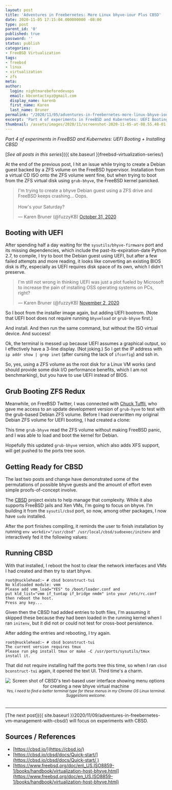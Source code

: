 ```yaml
---
layout: post
title: 'Adventures in Freebernetes: More Linux bhyve-iour Plus CBSD'
date: 2020-11-05 17:15:04.000000000 -08:00
type: post
parent_id: '0'
published: true
password: ''
status: publish
categories:
- FreeBSD Virtualization
tags:
- freebsd
- linux
- virtualization
- zfs
meta:
author:
  login: nightmarebeforedevops
  email: kbcontactxyz@gmail.com
  display_name: karenb
  first_name: Karen
  last_name: Bruner
permalink: "/2020/11/05/adventures-in-freebernetes-more-linux-bhyve-iour-plus-cbsd/"
excerpt: 'Part 4 of experiments in FreeBSD and Kubernetes: UEFI Booting + Installing CBSD'
thumbnail: /assets/images/2020/11/screenshot-2020-11-05-at-08.55.48-01.jpeg
---
```


_Part 4 of experiments in FreeBSD and Kubernetes: UEFI Booting + Installing CBSD_


[_See all posts in this series_]({{ site.baseurl }}freebsd-virtualization-series/)


At the end of the previous post, I hit an issue while trying to create a Debian guest backed by a ZFS volume on the FreeBSD hypervisor. Installation from a virtual CD ISO onto the ZFS volume went fine, but when trying to boot from the ZFS virtual disk using `grub-bhyve`, the FreeBSD kernel panicked.


<blockquote class="twitter-tweet"><p lang="en" dir="ltr">I&#39;m trying to create a bhyve Debian guest using a ZFS drive and FreeBSD keeps crashing... Oops.<br><br>How&#39;s your Saturday?</p>&mdash; Karen Bruner (@fuzzyKB) <a href="https://twitter.com/fuzzyKB/status/1322617187400511488?ref_src=twsrc%5Etfw">October 31, 2020</a></blockquote> <script async src="https://platform.twitter.com/widgets.js" charset="utf-8"></script>


## Booting with UEFI


After spending half a day waiting for the `sysutils/bhyve-firmware` port and its missing dependencies, which include the past-its-expiration-date Python 2.7, to compile, I try to boot the Debian guest using UEFI, but after a few failed attempts and more reading, it looks like converting an existing BIOS disk is iffy, especially as UEFI requires disk space of its own, which I didn't preserve.


<blockquote class="twitter-tweet"><p lang="en" dir="ltr">I&#39;m still not wrong in thinking UEFI was just a plot fueled by Microsoft to increase the pain of installing OSS operating systems on PCs, right?</p>&mdash; Karen Bruner (@fuzzyKB) <a href="https://twitter.com/fuzzyKB/status/1323092341628887041?ref_src=twsrc%5Etfw">November 2, 2020</a></blockquote> <script async src="https://platform.twitter.com/widgets.js" charset="utf-8"></script>


So I boot from the installer image again, but adding UEFI bootrom. (Note that UEFI boot does not require running `bhyveload` or `grub-bhyve` first.)


<script src="https://gist.github.com/kbruner/0be1bbcbce8e4250c351e108241f6327.js"></script>


And install. And then run the same command, but without the ISO virtual device. And success!


<script src="https://gist.github.com/kbruner/52ba7d67d6d261712f71b098a9c2e5c0.js"></script>


Ok, the terminal is messed up because UEFI assumes a graphical output, so I effectively have a 3-line display. (Not joking.) So I get the IP address with `ip addr show | grep inet` (after cursing the lack of `ifconfig`) and ssh in.


So, yes, using a ZFS volume as the root disk for a Linux VM works (and should provide some disk I/O performance benefits, which I am not benchmarking), but you have to use UEFI instead of BIOS.


## Grub Booting ZFS Redux


Meanwhile, on FreeBSD Twitter, I was connected with [Chuck Tuffli](https://twitter.com/ctuffli), who gave me access to an update development version of `grub-hyve` to test with the grub-based Debian ZFS volume. Before I had overwritten my original Debian ZFS volume for UEFI booting, I had created a clone:


<script src="https://gist.github.com/kbruner/e3085004775b77a85f63da8d5825eed5.js"></script>


<script src="https://gist.github.com/kbruner/acbcc6df2c9a4a5b0f13d05b49f8845c.js"></script>


<script src="https://gist.github.com/kbruner/705729f4a9584f050ac2340cbfa9f95d.js"></script>


This time `grub-bhyve` read the ZFS volume without making FreeBSD panic, and I was able to load and boot the kernel for Debian.


Hopefully this updated `grub-bhyve` version, which also adds XFS support, will get pushed to the ports tree soon.


## Getting Ready for CBSD


The last two posts and change have demonstrated some of the permutations of possible bhyve guests and the amount of effort even simple proofs-of-concept involve.


The [CBSD](https://cbsd.io/) project exists to help manage that complexity. While it also supports FreeBSD jails and Xen VMs, I'm going to focus on bhyve. I'm building it from the `sysutil/cbsd` port, so now, among other packages, I now have `sudo` installed.


After the port finishes compiling, it reminds the user to finish installation by running `env workdir="/usr/cbsd" /usr/local/cbsd/sudoexec/initenv` and interactively fed it the following values:


<script src="https://gist.github.com/kbruner/2e469cf22bfdacf0e318eae103be5258.js"></script>


## Running CBSD


With that installed, I reboot the host to clear the network interfaces and VMs I had created and then try to start bhyve.


```
root@nucklehead:~ # cbsd bconstruct-tui
No kldloaded module: vmm
Please add vmm_load="YES" to /boot/loader.conf and
put kld_list="vmm if_tuntap if_bridge nmdm" into your /etc/rc.conf then reboot the host.
Press any key...
```


Given then the CBSD had added entries to both files, I'm assuming it skipped these because they had been loaded in the running kernel when I ran `initenv`, but it did not or could not test for cross-boot persistence.


After adding the entries and rebooting, I try again.


```
root@nucklehead:~ # cbsd bconstruct-tui
The current version requires tmux
Please run pkg install tmux or make -C /usr/ports/sysutils/tmux install it.
```


<script src="https://gist.github.com/kbruner/e23839d8ce507c965be32615a6cd4144.js"></script>


That did not require installing half the ports tree this time, so when I ran `cbsd bconstruct-tui` again, it opened the text UI. Third time's a charm.


<div align="center">
<img
src="{{ site.baseurl }}assets/images/2020/11/screenshot-2020-11-05-at-08.55.48-01.jpeg"
alt="Screen shot of CBSD's text-based user interface showing menu options for creating a new bhyve virtual machine">
<br>
<i><small>
Yes, I need to find a better terminal type for these menus in my Chrome OS Linux terminal. Suggestions welcome.
</small></i>
</div>
<br>


* * *

[The next post]({{ site.baseurl }}2020/11/09/adventures-in-freebernetes-vm-management-with-cbsd/) will focus on experiments with CBSD.


## Sources / References


* [https://cbsd.io/](https://cbsd.io/)
* [https://cbsd.io/cbsd/docs/Quick-start/](https://cbsd.io/cbsd/docs/Quick-start/ )
* [https://www.freebsd.org/doc/en\_US.ISO8859-1/books/handbook/virtualization-host-bhyve.html](https://www.freebsd.org/doc/en_US.ISO8859-1/books/handbook/virtualization-host-bhyve.html)

